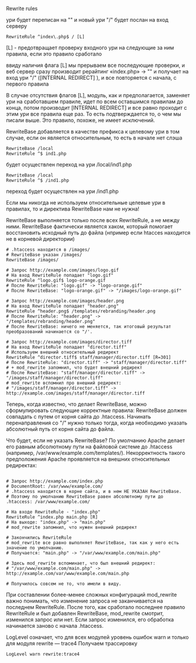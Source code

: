 Rewrite rules


ури будет переписан на "" и новый ури "/" будет послан на вход серверу

```
RewriteRule ^index\.php$ / [L]
```

[L] - предотвращает проверку входного ури на следующие за ним правила, если это правило сработало

ввиду наличия флага [L] мы прерываем все последующие проверки, и веб сервер сразу производит рерайтинг «index.php» -> "" и получает на вход ури "/" ([INTERNAL REDIRECT] ), и все повторяется с начала, с первого правила

В случае отсутствия флагов [L], модуль, как и предполагается, заменяет ури на сработавшем правиле, идет по всем оставшимся правилам до конца, потом производит [INTERNAL REDIRECT] и все равно проходит с этим ури все правила еще раз. То есть подтверждается то, о чем мы писали выше. Это правило, похоже, не имеет исключений.


RewriteBase добавляется в качестве префикса к целевому ури в том случае, если он является относительным, то есть в начале нет слэша

```
RewriteBase /local
RewriteRule ^$ ind1.php
```
будет осуществлен переход на ури /local/ind1.php

```
RewriteBase /local
RewriteRule ^$ /ind1.php
```
переход будет осуществлен на ури /ind1.php

Если мы никогда не используем относительные целевые ури в правилах, то и директива RewriteBase нам не нужна!

RewriteBase выполняется только после всех RewriteRule, а не между ними.
RewriteBase фактически является хаком, который помогает восстановить исходный путь до файла (нпример если htacces находится не в корневой директории)

```
# .htaccess находится в /images/
# RewriteBase указан /images/
RewriteBase /images/

# Запрос http://example.com/images/logo.gif
# На вход RewriteRule попадает "logo.gif"
RewriteRule ^logo.gif$ logo-orange.gif
# После RewriteRule: "logo.gif" -> "logo-orange.gif"
# После RewriteBase: "logo-orange.gif" -> "/images/logo-orange.gif"

# Запрос http://example.com/images/header.png
# На вход RewriteRule попадает "header.png"
RewriteRule ^header.png$ /templates/rebranding/header.png
# После RewriteRule: "header.png" -> "/templates/rebranding/header.png"
# После RewriteBase: ничего не меняется, так итоговый результат преобразований начинается со "/'.

# Запрос http://example.com/images/director.tiff
# На вход RewriteRule попадает "director.tiff"
# Используем внешний относительный редирект
RewriteRule ^director.tiff$ staff/manager/director.tiff [R=301]
# После RewriteRule: "director.tiff" -> "staff/manager/director.tiff"
# + mod_rewrite запомнил, что будет внешний редирект
# После RewriteBase: "staff/manager/director.tiff" -> "/images/staff/manager/director.tiff"
# mod_rewrite вспомнил про внешний редирект:
# "/images/staff/manager/director.tiff" -> http://example.com/images/staff/manager/director.tiff
```

Теперь, когда известно, что делает RewriteBase, можно сформулировать следующие корректные правила:
RewriteBase должен совпадать с путем от корня сайта до .htaccess.
Начинать перенаправления со "/" нужно только тогда, когда необходимо указать абсолютный путь от корня сайта до файла.

Что будет, если не указать RewriteBase? По умолчанию Apache делает его равным абсолютному пути на файловой системе до .htaccess (например, /var/www/example.com/templates/). Некорректность такого предположения Apache проявляется на внешних относительных редиректах:

```

# Запрос http://example.com/index.php
# DocumentRoot: /var/www/example.com/
# .htaccess находится в корне сайта, и в нем НЕ УКАЗАН RewriteBase.
# Поэтому по умолчанию RewriteBase равен абсолютному пути до .htaccess: /var/www/example.com/

# На входе RewriteRule - "index.php"
RewriteRule ^index.php main.php [R]
# На выходе: "index.php" -> "main.php"
# mod_rewrite запомнил, что нужен внешний редирект

# Закончились RewriteRule
# mod_rewrite все равно выполняет RewriteBase, так как у него есть значение по умолчанию.
# Получается: "main.php" -> "/var/www/example.com/main.php"

# Здесь mod_rewrite вспоминает, что был внешний редирект:
# "/var/www/example.com/main.php" -> http://example.com/var/www/example.com/main.php

# Получилось совсем не то, что имели в виду.

```

При составлении более-менее сложных конфигураций mod_rewrite важно понимать, что изменение запроса не заканчивается на последнем RewriteRule. После того, как сработало последнее правило RewriteRule и был добавлен RewriteBase, mod_rewrite смотрит, изменился запрос или нет. Если запрос изменился, его обработка начинается заново с начала .htaccess.

LogLevel означает, что для всех модулей уровень ошибок warn и только для модуля rewrite — trace4
Получаем трассировку
```
LogLevel warn rewrite:trace4
```